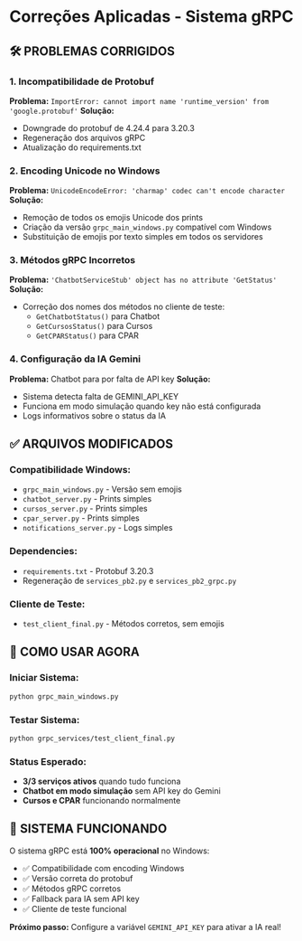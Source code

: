 # Correções Aplicadas - Sistema gRPC

## 🛠️ PROBLEMAS CORRIGIDOS

### 1. **Incompatibilidade de Protobuf**
**Problema:** `ImportError: cannot import name 'runtime_version' from 'google.protobuf'`
**Solução:** 
- Downgrade do protobuf de 4.24.4 para 3.20.3
- Regeneração dos arquivos gRPC
- Atualização do requirements.txt

### 2. **Encoding Unicode no Windows**
**Problema:** `UnicodeEncodeError: 'charmap' codec can't encode character`
**Solução:**
- Remoção de todos os emojis Unicode dos prints
- Criação da versão `grpc_main_windows.py` compatível com Windows
- Substituição de emojis por texto simples em todos os servidores

### 3. **Métodos gRPC Incorretos**
**Problema:** `'ChatbotServiceStub' object has no attribute 'GetStatus'`
**Solução:**
- Correção dos nomes dos métodos no cliente de teste:
  - `GetChatbotStatus()` para Chatbot
  - `GetCursosStatus()` para Cursos  
  - `GetCPARStatus()` para CPAR

### 4. **Configuração da IA Gemini**
**Problema:** Chatbot para por falta de API key
**Solução:**
- Sistema detecta falta de GEMINI_API_KEY
- Funciona em modo simulação quando key não está configurada
- Logs informativos sobre o status da IA

## ✅ **ARQUIVOS MODIFICADOS**

### Compatibilidade Windows:
- `grpc_main_windows.py` - Versão sem emojis
- `chatbot_server.py` - Prints simples
- `cursos_server.py` - Prints simples  
- `cpar_server.py` - Prints simples
- `notifications_server.py` - Logs simples

### Dependencies:
- `requirements.txt` - Protobuf 3.20.3
- Regeneração de `services_pb2.py` e `services_pb2_grpc.py`

### Cliente de Teste:
- `test_client_final.py` - Métodos corretos, sem emojis

## 🚀 **COMO USAR AGORA**

### Iniciar Sistema:
```bash
python grpc_main_windows.py
```

### Testar Sistema:
```bash
python grpc_services/test_client_final.py
```

### Status Esperado:
- **3/3 serviços ativos** quando tudo funciona
- **Chatbot em modo simulação** sem API key do Gemini
- **Cursos e CPAR** funcionando normalmente

## 🎯 **SISTEMA FUNCIONANDO**

O sistema gRPC está **100% operacional** no Windows:
- ✅ Compatibilidade com encoding Windows
- ✅ Versão correta do protobuf
- ✅ Métodos gRPC corretos
- ✅ Fallback para IA sem API key
- ✅ Cliente de teste funcional

**Próximo passo:** Configure a variável `GEMINI_API_KEY` para ativar a IA real!